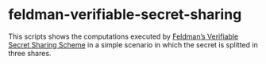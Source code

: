 # feldman-verifiable-secret-sharing

This scripts shows the computations executed by [Feldman’s Verifiable Secret Sharing Scheme](https://profs.info.uaic.ro/~siftene/Feldman.pdf) in a simple scenario in which the secret is splitted in three shares.
